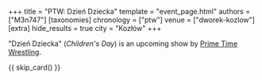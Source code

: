 +++
title = "PTW: Dzień Dziecka"
template = "event_page.html"
authors = ["M3n747"]
[taxonomies]
chronology = ["ptw"]
venue = ["dworek-kozlow"]
[extra]
hide_results = true
city = "Kozłów"
+++

"Dzień Dziecka" (_Children's Day_) is an upcoming show by [Prime Time Wrestling](@/o/ptw.md).

{{ skip_card() }}
